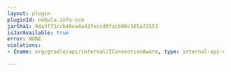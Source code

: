 ```yaml
---
layout: plugin
pluginId: nebula.info-scm
jarSha1: 9da3f73ccb46ea4a42feccd0facb08c165a72553
isJarAvailable: true
error: NONE
violations:
- {name: org/gradle/api/internal/IConventionAware, type: internal-api-usage}

---
```


